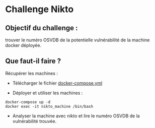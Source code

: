 # Challenge Nikto

## Objectif du challenge : 
trouver le numéro OSVDB de la potentielle vulnérabilité de la machine docker déployée.

## Que faut-il faire ?
Récupérer les machines : 

* Télécharger le fichier [docker-compose.yml](./docker-compose.yml)

* Déployer et utiliser les machines : 

```console 
docker-compose up -d
docker exec -it nikto_machine /bin/bash
```

* Analyser la machine avec nikto et lire le numéro OSVDB de la vulnérabilité trouvée.
